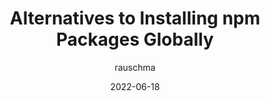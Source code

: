 ---
author: rauschma
date: 2022-06-18
draft: true
permalink: false
tags:
  - npm
  - dependencies
target_url: https://2ality.com/2022/06/global-npm-install-alternatives.html
title: Alternatives to Installing npm Packages Globally
---